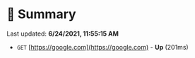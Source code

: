 # 📖 Summary
Last updated: **6/24/2021, 11:55:15 AM**

- `GET` [https://google.com](https://google.com) - **Up** (201ms)
